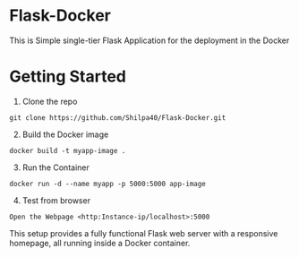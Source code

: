 # Flask-Docker
This is Simple single-tier Flask Application for the deployment in the Docker

# Getting Started

1. Clone the repo

```
git clone https://github.com/Shilpa40/Flask-Docker.git
```

2. Build the Docker image
```
docker build -t myapp-image .
```

3. Run the Container
```
docker run -d --name myapp -p 5000:5000 app-image
```

4. Test from browser
```
Open the Webpage <http:Instance-ip/localhost>:5000
```
This setup provides a fully functional Flask web server with a responsive homepage, all running inside a Docker container.